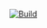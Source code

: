 [![Build](https://github.com/7gears/GearsWebApi/actions/workflows/build.yml/badge.svg)](https://github.com/7gears/GearsWebApi/actions/workflows/build.yml)
